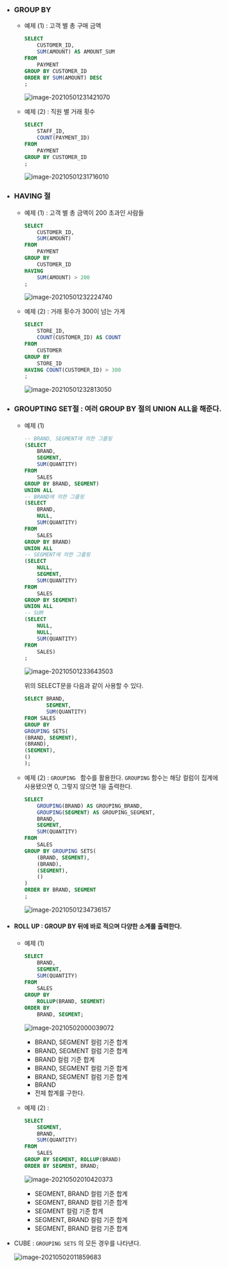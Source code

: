 * ### GROUP BY

  * 예제 (1) : 고객 별 총 구매 금액

    ```SQL
    SELECT 
    	CUSTOMER_ID,
    	SUM(AMOUNT) AS AMOUNT_SUM
    FROM
    	PAYMENT
    GROUP BY CUSTOMER_ID
    ORDER BY SUM(AMOUNT) DESC
    ;
    ```

    ![image-20210501231421070](markdown-images/image-20210501231421070.png)

  * 예제 (2) : 직원 별 거래 횟수

    ```SQL
    SELECT 
    	STAFF_ID,
    	COUNT(PAYMENT_ID)
    FROM
    	PAYMENT
    GROUP BY CUSTOMER_ID
    ;
    ```

    ![image-20210501231716010](markdown-images/image-20210501231716010.png)



* ### HAVING 절

  * 예제 (1) :  고객 별 총 금액이 200 초과인 사람들

    ```SQL
    SELECT
    	CUSTOMER_ID,
    	SUM(AMOUNT)
    FROM 
    	PAYMENT
    GROUP BY
    	CUSTOMER_ID
    HAVING 
    	SUM(AMOUNT) > 200
    ;
    ```
    
    ![image-20210501232224740](markdown-images/image-20210501232224740.png)
    
  * 예제 (2)  : 거래 횟수가 300이 넘는 가게

    ```SQL
    SELECT
    	STORE_ID,
    	COUNT(CUSTOMER_ID) AS COUNT
    FROM 
    	CUSTOMER
    GROUP BY
    	STORE_ID
    HAVING COUNT(CUSTOMER_ID) > 300
    ;
    ```
    
    ![image-20210501232813050](markdown-images/image-20210501232813050.png)

  

* ### GROUPTING SET절 : 여러 GROUP BY 절의 UNION ALL을 해준다.

  * 예제 (1)

    ```SQL
    -- BRAND, SEGMENT에 의한 그룹핑
    (SELECT
    	BRAND,
    	SEGMENT,
    	SUM(QUANTITY)
    FROM
    	SALES
    GROUP BY BRAND, SEGMENT)
    UNION ALL
    -- BRAND에 의한 그룹핑
    (SELECT
    	BRAND,
     	NULL,
    	SUM(QUANTITY)
    FROM
    	SALES
    GROUP BY BRAND)
    UNION ALL
    -- SEGMENT에 의한 그룹핑
    (SELECT
    	NULL,
     	SEGMENT,
    	SUM(QUANTITY)
    FROM
    	SALES
    GROUP BY SEGMENT)
    UNION ALL
    -- SUM 
    (SELECT
    	NULL,
     	NULL,
    	SUM(QUANTITY)
    FROM
    	SALES)
    ;
    ```
    
    ![image-20210501233643503](markdown-images/image-20210501233643503.png)
    
    위의 SELECT문을 다음과 같이 사용할 수 있다.
    
    ```SQL
    SELECT BRAND,
    	   SEGMENT,
    	   SUM(QUANTITY)
    FROM SALES
    GROUP BY
    GROUPING SETS(
    (BRAND, SEGMENT),
    (BRAND),
    (SEGMENT),
    ()    
    );
    ```
    
  * 예제 (2)  : `GROUPING ` 함수를 활용한다. `GROUPING` 함수는 해당 컬럼이 집계에 사용됐으면 0, 그렇지 않으면 1을 출력한다.
  
    ```SQL
    SELECT
    	GROUPING(BRAND) AS GROUPING_BRAND,
    	GROUPING(SEGMENT) AS GROUPING_SEGMENT,
    	BRAND,
    	SEGMENT,
    	SUM(QUANTITY)
    FROM
    	SALES
    GROUP BY GROUPING SETS(
    	(BRAND, SEGMENT),
        (BRAND),
        (SEGMENT),
        ()
    )
    ORDER BY BRAND, SEGMENT
    ;
    ```
  
    ![image-20210501234736157](markdown-images/image-20210501234736157.png)
  
  

* #### ROLL UP :  GROUP BY 뒤에 바로 적으며 다양한 소계를 출력한다.

  * 예제 (1) 

    ```SQL
    SELECT
    	BRAND,
    	SEGMENT,
    	SUM(QUANTITY)
    FROM 
    	SALES
    GROUP BY
    	ROLLUP(BRAND, SEGMENT)
    ORDER BY
    	BRAND, SEGMENT;
    ```

    ![image-20210502000039072](markdown-images/image-20210502000039072.png)

    * BRAND, SEGMENT 컬럼 기준 합계
    * BRAND, SEGMENT 컬럼 기준 합계
    * BRAND 컬럼 기준 합계
    * BRAND, SEGMENT 컬럼 기준 합계
    * BRAND, SEGMENT 컬럼 기준 합계
    * BRAND
    * 전체 합계를 구한다.

  * 예제 (2) : 

    ```SQL
    SELECT
    	SEGMENT,
    	BRAND,
    	SUM(QUANTITY)
    FROM
    	SALES
    GROUP BY SEGMENT, ROLLUP(BRAND)
    ORDER BY SEGMENT, BRAND;
    ```

    ![image-20210502010420373](markdown-images/image-20210502010420373.png)

    *  SEGMENT, BRAND 컬럼 기준 합계
    *  SEGMENT, BRAND 컬럼 기준 합계
    *  SEGMENT 컬럼 기준 합계
    *  SEGMENT, BRAND 컬럼 기준 합계
    *  SEGMENT, BRAND 컬럼 기준 합계



* CUBE : `GROUPING SETS` 의 모든 경우를 나타낸다.

  ![image-20210502011859683](markdown-images/image-20210502011859683.png)




